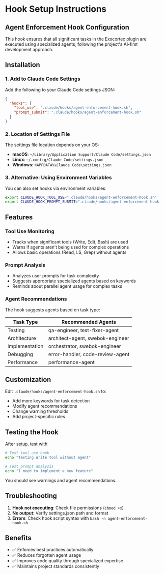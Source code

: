 # Hook Setup Instructions

## Agent Enforcement Hook Configuration

This hook ensures that all significant tasks in the Exocortex plugin are executed using specialized agents, following the project's AI-first development approach.

## Installation

### 1. Add to Claude Code Settings

Add the following to your Claude Code settings JSON:

```json
{
  "hooks": {
    "tool_use": ".claude/hooks/agent-enforcement-hook.sh",
    "prompt_submit": ".claude/hooks/agent-enforcement-hook.sh"
  }
}
```

### 2. Location of Settings File

The settings file location depends on your OS:

- **macOS**: `~/Library/Application Support/Claude Code/settings.json`
- **Linux**: `~/.config/Claude Code/settings.json`
- **Windows**: `%APPDATA%\Claude Code\settings.json`

### 3. Alternative: Using Environment Variables

You can also set hooks via environment variables:

```bash
export CLAUDE_HOOK_TOOL_USE=".claude/hooks/agent-enforcement-hook.sh"
export CLAUDE_HOOK_PROMPT_SUBMIT=".claude/hooks/agent-enforcement-hook.sh"
```

## Features

### Tool Use Monitoring

- Tracks when significant tools (Write, Edit, Bash) are used
- Warns if agents aren't being used for complex operations
- Allows basic operations (Read, LS, Grep) without agents

### Prompt Analysis

- Analyzes user prompts for task complexity
- Suggests appropriate specialized agents based on keywords
- Reminds about parallel agent usage for complex tasks

### Agent Recommendations

The hook suggests agents based on task type:

| Task Type      | Recommended Agents               |
| -------------- | -------------------------------- |
| Testing        | qa-engineer, test-fixer-agent    |
| Architecture   | architect-agent, swebok-engineer |
| Implementation | orchestrator, swebok-engineer    |
| Debugging      | error-handler, code-review-agent |
| Performance    | performance-agent                |

## Customization

Edit `.claude/hooks/agent-enforcement-hook.sh` to:

- Add more keywords for task detection
- Modify agent recommendations
- Change warning thresholds
- Add project-specific rules

## Testing the Hook

After setup, test with:

```bash
# Test tool use hook
echo "Testing Write tool without agent"

# Test prompt analysis
echo "I need to implement a new feature"
```

You should see warnings and agent recommendations.

## Troubleshooting

1. **Hook not executing**: Check file permissions (`chmod +x`)
2. **No output**: Verify settings.json path and format
3. **Errors**: Check hook script syntax with `bash -n agent-enforcement-hook.sh`

## Benefits

- ✅ Enforces best practices automatically
- ✅ Reduces forgotten agent usage
- ✅ Improves code quality through specialized expertise
- ✅ Maintains project standards consistently
